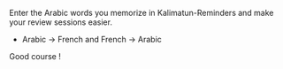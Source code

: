 Enter the Arabic words you memorize in Kalimatun-Reminders and make your review sessions easier.

- Arabic -> French and French -> Arabic

Good course !
